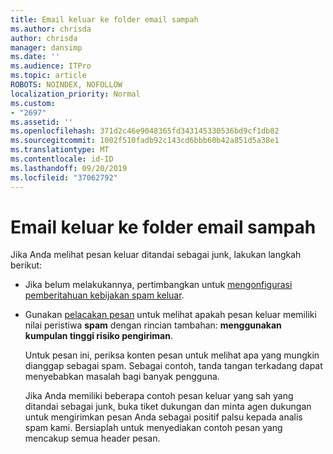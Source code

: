 ```yaml
---
title: Email keluar ke folder email sampah
ms.author: chrisda
author: chrisda
manager: dansimp
ms.date: ''
ms.audience: ITPro
ms.topic: article
ROBOTS: NOINDEX, NOFOLLOW
localization_priority: Normal
ms.custom:
- "2697"
ms.assetid: ''
ms.openlocfilehash: 371d2c46e9048365fd343145330536bd9cf1db82
ms.sourcegitcommit: 1002f510fadb92c143cd6bbb60b42a851d5a38e1
ms.translationtype: MT
ms.contentlocale: id-ID
ms.lasthandoff: 09/20/2019
ms.locfileid: "37062792"
---
```

# <a name="outbound-email-to-junk-email-folder"></a>Email keluar ke folder email sampah

Jika Anda melihat pesan keluar ditandai sebagai junk, lakukan langkah berikut:

- Jika belum melakukannya, pertimbangkan untuk [mengonfigurasi pemberitahuan kebijakan spam keluar](https://docs.microsoft.com/office365/securitycompliance/configure-the-outbound-spam-policy).

- Gunakan [pelacakan pesan](https://docs.microsoft.com/office365/securitycompliance/message-trace-scc) untuk melihat apakah pesan keluar memiliki nilai peristiwa **spam** dengan rincian tambahan: **menggunakan kumpulan tinggi risiko pengiriman**.

  Untuk pesan ini, periksa konten pesan untuk melihat apa yang mungkin dianggap sebagai spam. Sebagai contoh, tanda tangan terkadang dapat menyebabkan masalah bagi banyak pengguna.

  Jika Anda memiliki beberapa contoh pesan keluar yang sah yang ditandai sebagai junk, buka tiket dukungan dan minta agen dukungan untuk mengirimkan pesan Anda sebagai positif palsu kepada analis spam kami. Bersiaplah untuk menyediakan contoh pesan yang mencakup semua header pesan.
